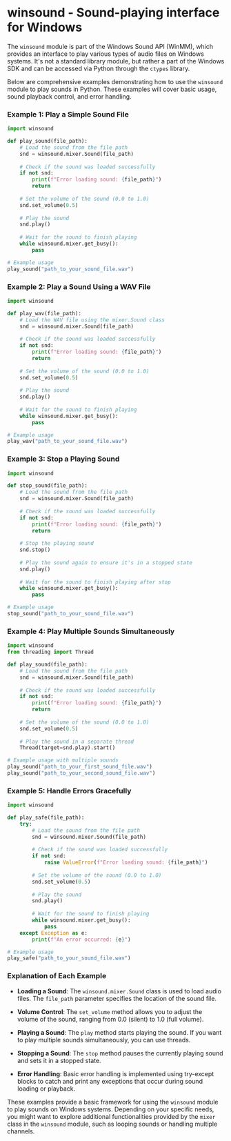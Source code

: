 # winsound - Sound-playing interface for Windows

The `winsound` module is part of the Windows Sound API (WinMM), which provides an interface to play various types of audio files on Windows systems. It's not a standard library module, but rather a part of the Windows SDK and can be accessed via Python through the `ctypes` library.

Below are comprehensive examples demonstrating how to use the `winsound` module to play sounds in Python. These examples will cover basic usage, sound playback control, and error handling.

### Example 1: Play a Simple Sound File

```python
import winsound

def play_sound(file_path):
    # Load the sound from the file path
    snd = winsound.mixer.Sound(file_path)
    
    # Check if the sound was loaded successfully
    if not snd:
        print(f"Error loading sound: {file_path}")
        return
    
    # Set the volume of the sound (0.0 to 1.0)
    snd.set_volume(0.5)
    
    # Play the sound
    snd.play()
    
    # Wait for the sound to finish playing
    while winsound.mixer.get_busy():
        pass

# Example usage
play_sound("path_to_your_sound_file.wav")
```

### Example 2: Play a Sound Using a WAV File

```python
import winsound

def play_wav(file_path):
    # Load the WAV file using the mixer.Sound class
    snd = winsound.mixer.Sound(file_path)
    
    # Check if the sound was loaded successfully
    if not snd:
        print(f"Error loading sound: {file_path}")
        return
    
    # Set the volume of the sound (0.0 to 1.0)
    snd.set_volume(0.5)
    
    # Play the sound
    snd.play()
    
    # Wait for the sound to finish playing
    while winsound.mixer.get_busy():
        pass

# Example usage
play_wav("path_to_your_sound_file.wav")
```

### Example 3: Stop a Playing Sound

```python
import winsound

def stop_sound(file_path):
    # Load the sound from the file path
    snd = winsound.mixer.Sound(file_path)
    
    # Check if the sound was loaded successfully
    if not snd:
        print(f"Error loading sound: {file_path}")
        return
    
    # Stop the playing sound
    snd.stop()
    
    # Play the sound again to ensure it's in a stopped state
    snd.play()
    
    # Wait for the sound to finish playing after stop
    while winsound.mixer.get_busy():
        pass

# Example usage
stop_sound("path_to_your_sound_file.wav")
```

### Example 4: Play Multiple Sounds Simultaneously

```python
import winsound
from threading import Thread

def play_sound(file_path):
    # Load the sound from the file path
    snd = winsound.mixer.Sound(file_path)
    
    # Check if the sound was loaded successfully
    if not snd:
        print(f"Error loading sound: {file_path}")
        return
    
    # Set the volume of the sound (0.0 to 1.0)
    snd.set_volume(0.5)
    
    # Play the sound in a separate thread
    Thread(target=snd.play).start()

# Example usage with multiple sounds
play_sound("path_to_your_first_sound_file.wav")
play_sound("path_to_your_second_sound_file.wav")
```

### Example 5: Handle Errors Gracefully

```python
import winsound

def play_safe(file_path):
    try:
        # Load the sound from the file path
        snd = winsound.mixer.Sound(file_path)
        
        # Check if the sound was loaded successfully
        if not snd:
            raise ValueError(f"Error loading sound: {file_path}")
        
        # Set the volume of the sound (0.0 to 1.0)
        snd.set_volume(0.5)
        
        # Play the sound
        snd.play()
        
        # Wait for the sound to finish playing
        while winsound.mixer.get_busy():
            pass
    except Exception as e:
        print(f"An error occurred: {e}")

# Example usage
play_safe("path_to_your_sound_file.wav")
```

### Explanation of Each Example

- **Loading a Sound**: The `winsound.mixer.Sound` class is used to load audio files. The `file_path` parameter specifies the location of the sound file.
  
- **Volume Control**: The `set_volume` method allows you to adjust the volume of the sound, ranging from 0.0 (silent) to 1.0 (full volume).

- **Playing a Sound**: The `play` method starts playing the sound. If you want to play multiple sounds simultaneously, you can use threads.

- **Stopping a Sound**: The `stop` method pauses the currently playing sound and sets it in a stopped state.

- **Error Handling**: Basic error handling is implemented using try-except blocks to catch and print any exceptions that occur during sound loading or playback.

These examples provide a basic framework for using the `winsound` module to play sounds on Windows systems. Depending on your specific needs, you might want to explore additional functionalities provided by the `mixer` class in the `winsound` module, such as looping sounds or handling multiple channels.
